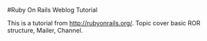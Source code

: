 #Ruby On Rails Weblog Tutorial

This is a tutorial from http://rubyonrails.org/. Topic cover basic ROR structure, Mailer, Channel.
